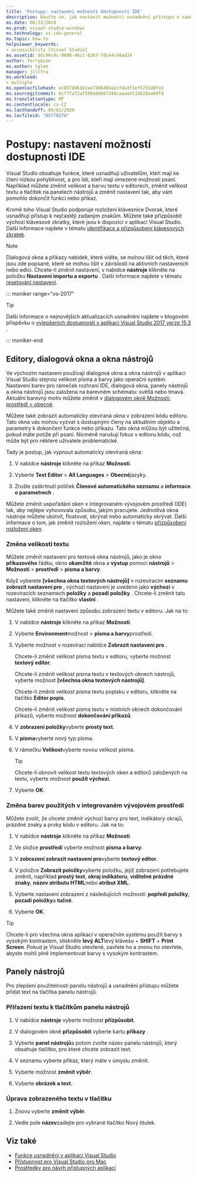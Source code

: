 ```yaml
---
title: 'Postupy: nastavení možností dostupnosti IDE'
description: Naučte se, jak nastavit možnosti usnadnění přístupu v sadě Visual Studio, aby bylo možné využít integrované vývojové prostředí (IDE) pro všechny uživatele, a to včetně pro lidi, kteří mají nízkou vizi ke čtení a pro lidi, kteří mají omezená pohyblivost k zápisu.
ms.date: 08/23/2019
ms.prod: visual-studio-windows
ms.technology: vs-ide-general
ms.topic: how-to
helpviewer_keywords:
- accessibility [Visual Studio]
ms.assetid: ddc96c4c-0600-46c1-8267-7dce4c44ad24
author: TerryGLee
ms.author: tglee
manager: jillfra
ms.workload:
- multiple
ms.openlocfilehash: ac857d961b1ae736645ba2cfda3f1ef5755d0fa1
ms.sourcegitcommit: 6cfffa72af599a9d667249caaaa411bb28ea69fd
ms.translationtype: MT
ms.contentlocale: cs-CZ
ms.lasthandoff: 09/02/2020
ms.locfileid: "85770278"
---
```

# <a name="how-to-set-ide-accessibility-options"></a>Postupy: nastavení možností dostupnosti IDE

Visual Studio obsahuje funkce, které usnadňují uživatelům, kteří mají ke čtení nízkou pohyblivost, a pro lidi, kteří mají omezené možnosti psaní. Například můžete změnit velikost a barvu textu v editorech, změnit velikost textu a tlačítek na panelech nástrojů a změnit nastavení tak, aby vám pomohlo dokončit funkci nebo příkaz.

Kromě toho Visual Studio podporuje rozložení klávesnice Dvorak, které usnadňují přístup k nejčastěji zadaným znakům. Můžete také přizpůsobit výchozí klávesové zkratky, které jsou k dispozici v aplikaci Visual Studio. Další informace najdete v tématu [identifikace a přizpůsobení klávesových zkratek](../../ide/identifying-and-customizing-keyboard-shortcuts-in-visual-studio.md).

> [!NOTE]
> Dialogová okna a příkazy nabídek, které vidíte, se mohou lišit od těch, které jsou zde popsané, které se mohou lišit v závislosti na aktivních nastaveních nebo edici. Chcete-li změnit nastavení, v nabídce **nástroje** klikněte na položku **Nastavení importu a exportu** . Další informace najdete v tématu [resetování nastavení](../environment-settings.md#reset-settings).

::: moniker range="vs-2017"

> [!TIP]
> Další informace o nejnovějších aktualizacích usnadnění najdete v blogovém příspěvku o [vylepšeních dostupnosti v aplikaci Visual Studio 2017 verze 15,3](https://devblogs.microsoft.com/visualstudio/accessibility-improvements-in-visual-studio-2017-version-15-3/) .

::: moniker-end

## <a name="editors-dialogs-and-tool-windows"></a>Editory, dialogová okna a okna nástrojů

Ve výchozím nastavení používají dialogová okna a okna nástrojů v aplikaci Visual Studio stejnou velikost písma a barvy jako operační systém. Nastavení barev pro rámeček rozhraní IDE, dialogová okna, panely nástrojů a okna nástrojů jsou založena na barevném schématu: světlá nebo tmavá. Aktuální barevný motiv můžete změnit v [dialogovém okně Možnosti: prostředí > obecné](../../ide/reference/general-environment-options-dialog-box.md).

Můžete také zobrazit automaticky otevíraná okna v zobrazení kódu editoru. Tato okna vás mohou vyzvat s dostupnými členy na aktuálním objektu a parametry k dokončení funkce nebo příkazu. Tato okna můžou být užitečná, pokud máte potíže při psaní. Nicméně narušují fokus v editoru kódu, což může být pro některé uživatele problematické.

Tady je postup, jak vypnout automaticky otevíraná okna:

1. V nabídce **nástroje** klikněte na příkaz **Možnosti**.

1. Vyberte **Text Editor**  >  **All Languages**  >  **Obecné**jazyky.

1. Zrušte zaškrtnutí políček **Členové automatického seznamu** a **informace o parametrech** .

Můžete změnit uspořádání oken v integrovaném vývojovém prostředí (IDE) tak, aby nejlépe vyhovovala způsobu, jakým pracujete. Jednotlivá okna nástroje můžete ukotvit, floatovat, skrývat nebo automaticky skrývat. Další informace o tom, jak změnit rozložení oken, najdete v tématu [přizpůsobení rozložení oken](../../ide/customizing-window-layouts-in-visual-studio.md).

### <a name="change-the-size-of-text"></a>Změna velikosti textu

Můžete změnit nastavení pro textová okna nástrojů, jako je okno **příkazového** řádku, okno **okamžité** okna a **výstup** pomocí **nástrojů**  >  **Možnosti**  >  **prostředí**  >  **písma a barvy**.

Když vyberete **[všechna okna textových nástrojů]** v rozevíracím **seznamu zobrazit nastavení pro** , výchozí nastavení je uvedeno jako **výchozí** v rozevíracích seznamech **položky** a **pozadí položky** . Chcete-li změnit tato nastavení, klikněte na tlačítko **vlastní** .

Můžete také změnit nastavení způsobu zobrazení textu v editoru. Jak na to:

1. V nabídce **nástroje** klikněte na příkaz **Možnosti**.

1. Vyberte **Environment**možnost  >  **písma a barvy**prostředí.

1. Vyberte možnost v rozevírací nabídce **Zobrazit nastavení pro** .

    Chcete-li změnit velikost písma textu v editoru, vyberte možnost **textový editor**.

    Chcete-li změnit velikost písma textu v textových oknech nástrojů, vyberte možnost **[všechna okna textových nástrojů]**.

    Chcete-li změnit velikost písma textu popisku v editoru, klikněte na tlačítko **Editor popis**.

    Chcete-li změnit velikost písma textu v místních oknech dokončování příkazů, vyberte možnost **dokončování příkazů**.

1. V **zobrazení položky**vyberte **prostý text**.

1. V **písma**vyberte nový typ písma.

1. V rámečku **Velikost**vyberte novou velikost písma.

    > [!TIP]
    > Chcete-li obnovit velikost textu textových oken a editorů založených na textu, vyberte možnost **použít výchozí**.

7. Vyberte **OK**.

### <a name="change-the-colors-that-are-used-in-the-ide"></a>Změna barev použitých v integrovaném vývojovém prostředí

Můžete zvolit, že chcete změnit výchozí barvy pro text, indikátory okrajů, prázdné znaky a prvky kódu v editoru. Jak na to:

1. V nabídce **nástroje** klikněte na příkaz **Možnosti**.

1. Ve složce **prostředí** vyberte možnost **písma a barvy**.

1. V **zobrazení zobrazit nastavení pro**vyberte **textový editor**.

1. V položce **Zobrazit položky**vyberte položku, jejíž zobrazení potřebujete změnit, například **prostý text**, **okraj indikátoru**, **viditelné prázdné znaky**, **název atributu HTML**nebo **atribut XML**.

1. Vyberte nastavení zobrazení z následujících možností: **popředí položky**, **pozadí položky**a **tučné**.

1. Vyberte **OK**.

> [!TIP]
> Chcete-li pro všechna okna aplikací v operačním systému použít barvy s vysokým kontrastem, stiskněte **levý ALT**levý klávesu + **SHIFT** + **Print Screen**. Pokud je Visual Studio otevřené, zavřete ho a znovu ho otevřete, abyste mohli plně implementovat barvy s vysokým kontrastem.

## <a name="toolbars"></a>Panely nástrojů

Pro zlepšení použitelnosti panelu nástrojů a usnadnění přístupu můžete přidat text na tlačítka panelu nástrojů.

### <a name="to-assign-text-to-toolbar-buttons"></a>Přiřazení textu k tlačítkům panelu nástrojů

1. V nabídce **nástroje** vyberte možnost **přizpůsobit**.

1. V dialogovém okně **přizpůsobit** vyberte kartu **příkazy** .

1. Vyberte **panel nástrojů**a potom zvolte název panelu nástrojů, který obsahuje tlačítko, pro které chcete zobrazit text.

1. V seznamu vyberte příkaz, který máte v úmyslu změnit.

1. Vyberte možnost **změnit výběr**.

1. Vyberte **obrázek a text**.

### <a name="to-modify-the-displayed-text-in-a-button"></a>Úprava zobrazeného textu v tlačítku

1. Znovu vyberte **změnit výběr**.

1. Vedle pole **název**zadejte pro vybrané tlačítko Nový titulek.

## <a name="see-also"></a>Viz také

* [Funkce usnadnění v aplikaci Visual Studio](../../ide/reference/accessibility-features-of-visual-studio.md)
* [Přístupnost pro Visual Studio pro Mac](/visualstudio/mac/accessibility/)
* [Prostředky pro návrh přístupných aplikací](../../ide/reference/resources-for-designing-accessible-applications.md)
